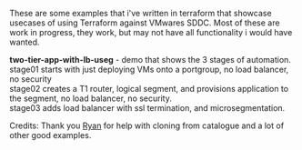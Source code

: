 These are some examples that i've written in terraform that showcase usecases of using Terraform against VMwares SDDC.
Most of these are work in progress, they work, but may not have all functionality i would have wanted.

**two-tier-app-with-lb-useg** - demo that shows the 3 stages of automation. <br/>
stage01 starts with just deploying VMs onto a portgroup, no load balancer, no security<br/>
stage02 creates a T1 router, logical segment, and provisions application to the segment, no load balancer, no security.<br/>
stage03 adds load balancer with ssl termination, and microsegmentation.<br/>

Credits:
Thank you [Ryan](https://github.com/tenthirtyam) for help with cloning from catalogue and a lot of other good examples.
